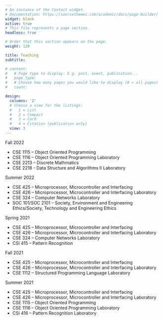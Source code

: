 ```yaml
---
# An instance of the Contact widget.
# Documentation: https://sourcethemes.com/academic/docs/page-builder/
widget: blank
active: true
# This file represents a page section.
headless: true

# Order that this section appears on the page.
weight: 120

title: Teaching
subtitle:

# content:
#   # Page type to display. E.g. post, event, publication...
#   page_type: 
#   # Choose how many pages you would like to display (0 = all pages)
#   count: 

design:
  columns: '2'
  # Choose a view for the listings:
  #   1 = List
  #   2 = Compact
  #   3 = Card
  #   4 = Citation (publication only)
  view: 3
---
```


<div class="col py-2">
   <div class="card">
      <div class="card-body">
        <div class="d-flex align-content-start">
          <div>
            <div class="section-subheading card-title exp-title text-muted my-0">Fall 2022</div>
          </div>
        </div>
        <div class="card-text">
          <ul>
              <li>CSE 1115 – Object Oriented Programming</li>
              <li>CSE 1116 – Object Oriented Programming Laboratory</li>
              <li>CSE 2213 – Discrete Mathmatics</li>
              <li>CSE 2218 - Data Structure and Algorithms II Laboratory</li>
          </ul>
        </div>
      </div>
   </div>
</div>

<div class="col py-2">
   <div class="card">
      <div class="card-body">
        <div class="d-flex align-content-start">
          <div>
            <div class="section-subheading card-title exp-title text-muted my-0">Summer 2022</div>
          </div>
        </div>
        <div class="card-text">
          <ul>
              <li>CSE 425 – Microprocessor, Microcontroller and Interfacing</li>
              <li>CSE 426 – Microprocessor, Microcontroller and Interfacing Laboratory</li>
              <li>CSE 324 – Computer Networks Laboratory</li>
              <li>SOC 101/SOC 2101 – Society, Environment and Engineering Ethics/Society, Technology and Engineering Ethics</li>
          </ul>
        </div>
      </div>
   </div>
</div>

<div class="col py-2">
   <div class="card">
      <div class="card-body">
        <div class="d-flex align-content-start">
          <div>
            <div class="section-subheading card-title exp-title text-muted my-0">Spring 2021</div>
          </div>
        </div>
        <div class="card-text">
          <ul>
              <li>CSE 425 – Microprocessor, Microcontroller and Interfacing</li>
              <li>CSE 426 – Microprocessor, Microcontroller and Interfacing Laboratory</li>
              <li>CSE 324 – Computer Networks Laboratory</li>
              <li>CSI 415 – Pattern Recognition</li>
          </ul>
        </div>
      </div>
   </div>
</div>

<div class="col py-2">
   <div class="card">
      <div class="card-body">
        <div class="d-flex align-content-start">
          <div>
            <div class="section-subheading card-title exp-title text-muted my-0">Fall 2021</div>
          </div>
        </div>
        <div class="card-text">
          <ul>
              <li>CSE 425 – Microprocessor, Microcontroller and Interfacing</li>
              <li>CSE 426 – Microprocessor, Microcontroller and Interfacing Laboratory</li>
              <li>CSE 1112 –  Structured Programming Language Laboratory</li>
          </ul>
        </div>
      </div>
   </div>
</div>

<div class="col py-2">
   <div class="card">
      <div class="card-body">
        <div class="d-flex align-content-start">
          <div>
            <div class="section-subheading card-title exp-title text-muted my-0">Summer 2021</div>
          </div>
        </div>
        <div class="card-text">
          <ul>
              <li>CSE 425 – Microprocessor, Microcontroller and Interfacing</li>
              <li>CSE 426 – Microprocessor, Microcontroller and Interfacing Laboratory</li>
              <li>CSE 1115 – Object Oriented Programming</li>
              <li>CSE 1116 – Object Oriented Programming Laboratory</li>
              <li>CSI 416 – Pattern Recognition Laboratory</li>
          </ul>
        </div>
      </div>
   </div>
</div>
